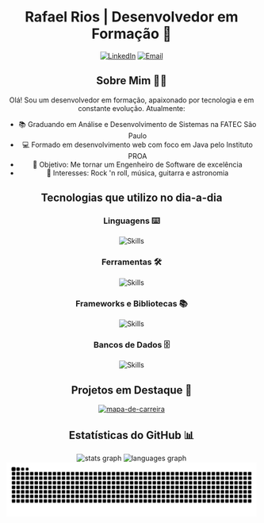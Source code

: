 <div align="center">

# Rafael Rios | Desenvolvedor em Formação 🎸

[![LinkedIn](https://skillicons.dev/icons?i=linkedin)](https://www.linkedin.com/in/rafaelriosp/)
[![Email](https://skillicons.dev/icons?i=gmail)](mailto:dev.rafaelrios@outlook.com)

## Sobre Mim 👨‍💻

Olá! Sou um desenvolvedor em formação, apaixonado por tecnologia e em constante evolução. Atualmente:

- 📚 Graduando em Análise e Desenvolvimento de Sistemas na FATEC São Paulo
- 💻 Formado em desenvolvimento web com foco em Java pelo Instituto PROA
- 🎯 Objetivo: Me tornar um Engenheiro de Software de excelência
- 🎸 Interesses: Rock 'n roll, música, guitarra e astronomia

## Tecnologias que utilizo no dia-a-dia 

### Linguagens ⌨️
![Skills](https://skillicons.dev/icons?i=java,js,py,c,html,css)
<br/>

### Ferramentas 🛠️
![Skills](https://skillicons.dev/icons?i=docker,postman,git,github)

### Frameworks e Bibliotecas 📚
![Skills](https://skillicons.dev/icons?i=spring,flask,react)
<br/>

### Bancos de Dados 🗄️
![Skills](https://skillicons.dev/icons?i=mysql,postgres)

## Projetos em Destaque 🚀

<a href="https://github.com/r-riosp/mapa-de-carreira">
  <img src="https://github-readme-stats.vercel.app/api/pin/?username=r-riosp&repo=mapa-de-carreira&theme=catppuccin_mocha" alt="mapa-de-carreira"/>
</a>

## Estatísticas do GitHub 📊
  <img src="https://github-readme-stats.vercel.app/api?username=r-riosp&hide_title=false&hide_rank=false&show_icons=true&include_all_commits=true&count_private=true&disable_animations=false&theme=catppuccin_mocha&locale=en&hide_border=false" height="150" alt="stats graph"  />
  <img src="https://github-readme-stats.vercel.app/api/top-langs?username=r-riosp&locale=en&hide_title=false&layout=compact&card_width=320&langs_count=5&theme=catppuccin_mocha&hide_border=false" height="150" alt="languages graph"  />

  <img src="https://raw.githubusercontent.com/r-riosp/r-riosp/output/snake.svg" alt="Snake animation" />

</div>

